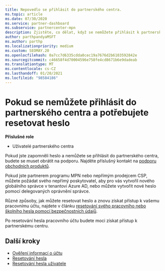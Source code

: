 ```yaml
---
title: Nepovedlo se přihlásit do partnerského centra.
ms.topic: article
ms.date: 07/30/2020
ms.service: partner-dashboard
ms.subservice: partnercenter-mpn
description: Zjistěte, co dělat, když se nemůžete přihlásit k partnerskému centru – obsahuje informace o resetování hesla pracovního účtu nebo hesla školního účtu, pokud jste ho zapomněli.
author: parthpandyaMSFT
ms.author: parthp
ms.localizationpriority: medium
ms.custom: SEOMAY.20
ms.openlocfilehash: 0a7cc7d6335cdda0cec19a7676d2b6103592842e
ms.sourcegitcommit: c46658f4d70004596e758fe4cd8671b6e9dadeab
ms.translationtype: MT
ms.contentlocale: cs-CZ
ms.lasthandoff: 01/20/2021
ms.locfileid: "98584186"
---
```

# <a name="if-you-cant-sign-into-partner-center-and-need-to-reset-your-password"></a>Pokud se nemůžete přihlásit do partnerského centra a potřebujete resetovat heslo

**Příslušné role**

- Uživatelé partnerského centra

Pokud jste zapomněli heslo a nemůžete se přihlásit do partnerského centra, budete se muset obrátit na podporu. Najděte příslušný kontakt na [podporu obchodních produktů](/microsoft-365/admin/contact-support-for-business-products). 

Pokud jste partnerem programu MPN nebo nepřímým prodejcem CSP, můžete požádat svého nepřímý poskytovatel, aby pro vás vytvořil nového globálního správce v tenantovi Azure AD, nebo můžete vytvořit nové heslo pomocí delegovaných oprávnění správce. 

Různé způsoby, jak můžete resetovat heslo a znovu získat přístup k vašemu pracovnímu účtu, najdete v článku [resetování svého pracovního nebo školního hesla pomocí bezpečnostních údajů](/azure/active-directory/user-help/active-directory-passwords-update-your-own-password#how-to-change-your-password).

Po resetování hesla pracovního účtu budete moci získat přístup k partnerskému centru. 

## <a name="next-steps"></a>Další kroky

- [Ověření informací o účtu](verification-responses.md)
- [Resetování hesla](reset-my-pasword.md)
- [Resetování hesla uživatele](reset-a-user-password.md)